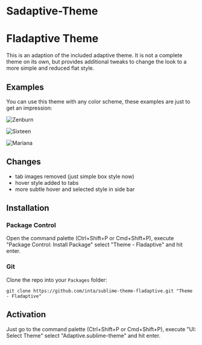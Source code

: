 # Sadaptive-Theme
Fladaptive Theme
================

This is an adaption of the included adaptive theme. It is not a complete theme
on its own, but provides additional tweaks to change the look to a more simple
and reduced flat style.

Examples
--------

You can use this theme with any color scheme, these examples are just to get an impression:

![Zenburn](https://raw.githubusercontent.com/inta/sublime-theme-fladaptive/master/screenshots/zenburn.png)

![Sixteen](https://raw.githubusercontent.com/inta/sublime-theme-fladaptive/master/screenshots/sixteen.png)

![Mariana](https://raw.githubusercontent.com/inta/sublime-theme-fladaptive/master/screenshots/mariana.png)


Changes
-------

- tab images removed (just simple box style now)
- hover style added to tabs
- more subtle hover and selected style in side bar


Installation
------------

### Package Control
Open the command palette (Ctrl+Shift+P or Cmd+Shift+P), execute "Package
Control: Install Package" select "Theme - Fladaptive" and hit enter.

### Git
Clone the repo into your `Packages` folder:
```
git clone https://github.com/inta/sublime-theme-fladaptive.git "Theme - Fladaptive"
```


Activation
----------

Just go to the command palette (Ctrl+Shift+P or Cmd+Shift+P), execute
"UI: Select Theme" select "Adaptive.sublime-theme" and hit enter.
